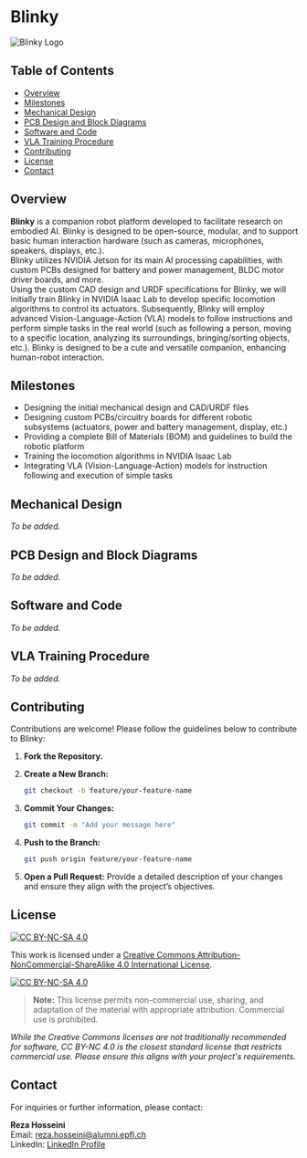 # Blinky

![Blinky Logo](path/to/logo.png) <!-- Replace with your logo if available -->

## Table of Contents

- [Overview](#overview)
- [Milestones](#milestones)
- [Mechanical Design](#mechanical-design)
- [PCB Design and Block Diagrams](#pcb-design-and-block-diagrams)
- [Software and Code](#software-and-code)
- [VLA Training Procedure](#vla-training-procedure)
- [Contributing](#contributing)
- [License](#license)
- [Contact](#contact)

## Overview

**Blinky** is a companion robot platform developed to facilitate research on embodied AI. Blinky is designed to be open-source, modular, and to support basic human interaction hardware (such as cameras, microphones, speakers, displays, etc.).  
Blinky utilizes NVIDIA Jetson for its main AI processing capabilities, with custom PCBs designed for battery and power management, BLDC motor driver boards, and more.  
Using the custom CAD design and URDF specifications for Blinky, we will initially train Blinky in NVIDIA Isaac Lab to develop specific locomotion algorithms to control its actuators. Subsequently, Blinky will employ advanced Vision-Language-Action (VLA) models to follow instructions and perform simple tasks in the real world (such as following a person, moving to a specific location, analyzing its surroundings, bringing/sorting objects, etc.). Blinky is designed to be a cute and versatile companion, enhancing human-robot interaction.

## Milestones

- Designing the initial mechanical design and CAD/URDF files
- Designing custom PCBs/circuitry boards for different robotic subsystems (actuators, power and battery management, display, etc.)
- Providing a complete Bill of Materials (BOM) and guidelines to build the robotic platform
- Training the locomotion algorithms in NVIDIA Isaac Lab
- Integrating VLA (Vision-Language-Action) models for instruction following and execution of simple tasks

## Mechanical Design

_To be added._

## PCB Design and Block Diagrams

_To be added._

## Software and Code

_To be added._

## VLA Training Procedure

_To be added._

## Contributing

Contributions are welcome! Please follow the guidelines below to contribute to Blinky:

1. **Fork the Repository.**
2. **Create a New Branch:**

    ```bash
    git checkout -b feature/your-feature-name
    ```

3. **Commit Your Changes:**

    ```bash
    git commit -m "Add your message here"
    ```

4. **Push to the Branch:**

    ```bash
    git push origin feature/your-feature-name
    ```

5. **Open a Pull Request:** Provide a detailed description of your changes and ensure they align with the project’s objectives.

## License

[![CC BY-NC-SA 4.0][cc-by-nc-sa-shield]][cc-by-nc-sa]

This work is licensed under a
[Creative Commons Attribution-NonCommercial-ShareAlike 4.0 International License][cc-by-nc-sa].

[![CC BY-NC-SA 4.0][cc-by-nc-sa-image]][cc-by-nc-sa]

[cc-by-nc-sa]: http://creativecommons.org/licenses/by-nc-sa/4.0/
[cc-by-nc-sa-image]: https://licensebuttons.net/l/by-nc-sa/4.0/88x31.png
[cc-by-nc-sa-shield]: https://img.shields.io/badge/License-CC%20BY--NC--SA%204.0-lightgrey.svg

> **Note:** This license permits non-commercial use, sharing, and adaptation of the material with appropriate attribution. Commercial use is prohibited.

*While the Creative Commons licenses are not traditionally recommended for software, CC BY-NC 4.0 is the closest standard license that restricts commercial use. Please ensure this aligns with your project's requirements.*

## Contact

For inquiries or further information, please contact:

**Reza Hosseini**  
Email: [reza.hosseini@alumni.epfl.ch](mailto:reza.hosseini@alumni.epfl.ch)  
LinkedIn: [LinkedIn Profile](https://www.linkedin.com/in/rezahoseini/)
